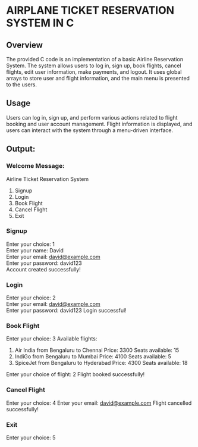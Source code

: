 # AIRPLANE TICKET RESERVATION SYSTEM IN C

## Overview
The provided C code is an implementation of a basic Airline Reservation System. The system allows users to log in, sign up, book flights, cancel flights, edit user information, make payments, and logout. 
It uses global arrays to store user and flight information, and the main menu is presented to the users.

## Usage

Users can log in, sign up, and perform various actions related to flight booking and user account management.
Flight information is displayed, and users can interact with the system through a menu-driven interface.

## Output:

### Welcome Message:
Airline Ticket Reservation System
1. Signup
2. Login
3. Book Flight
4. Cancel Flight
5. Exit

### Signup
Enter your choice: 1<br>
Enter your name: David<br>
Enter your email: david@example.com<br>
Enter your password: david123<br>
Account created successfully!<br>

### Login
Enter your choice: 2<br>
Enter your email: david@example.com<br>
Enter your password: david123
Login successful!

### Book Flight
Enter your choice: 3
Available flights:
1. Air India from Bengaluru to Chennai Price: 3300 Seats available: 15
2. IndiGo from Bengaluru to Mumbai Price: 4100 Seats available: 5
3. SpiceJet from Bengaluru to Hyderabad Price: 4300 Seats available: 18

Enter your choice of flight: 2
Flight booked successfully!

### Cancel Flight
Enter your choice: 4
Enter your email: david@example.com
Flight cancelled successfully!

### Exit
Enter your choice: 5




